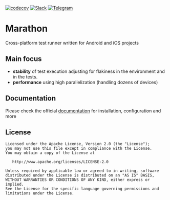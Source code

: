 [![codecov](https://codecov.io/gh/malinskiy/marathon/branch/develop/graph/badge.svg)](https://codecov.io/gh/malinskiy/marathon)
[![Slack](https://img.shields.io/badge/slack-chat-green.svg?logo=slack&longCache=true&style=flat)](https://bit.ly/2LLghaW)
[![Telegram](https://img.shields.io/static/v1?label=Telegram&message=RU&color=0088CC)](https://t.me/marathontestrunner)

# Marathon
Cross-platform test runner written for Android and iOS projects

## Main focus
- **stability** of test execution adjusting for flakiness in the environment and in the tests. 
- **performance** using high parallelization (handling dozens of devices)

## Documentation

Please check the official [documentation](https://marathonlabs.github.io/marathon/) for installation, configuration and more

License
-------

    Licensed under the Apache License, Version 2.0 (the "License");
    you may not use this file except in compliance with the License.
    You may obtain a copy of the License at

       http://www.apache.org/licenses/LICENSE-2.0

    Unless required by applicable law or agreed to in writing, software
    distributed under the License is distributed on an "AS IS" BASIS,
    WITHOUT WARRANTIES OR CONDITIONS OF ANY KIND, either express or implied.
    See the License for the specific language governing permissions and
    limitations under the License.
